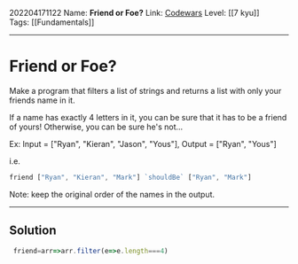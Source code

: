 202204171122
Name: **Friend or Foe?**
Link: [Codewars](https://www.codewars.com/kata/55b42574ff091733d900002f)
Level: [[7 kyu]]  
Tags: [[Fundamentals]]

---

# Friend or Foe?

Make a program that filters a list of strings and returns a list with only your friends name in it.

If a name has exactly 4 letters in it, you can be sure that it has to be a friend of yours! Otherwise, you can be sure he's not...

Ex: Input = ["Ryan", "Kieran", "Jason", "Yous"], Output = ["Ryan", "Yous"]

i.e.

```js
friend ["Ryan", "Kieran", "Mark"] `shouldBe` ["Ryan", "Mark"]
```

Note: keep the original order of the names in the output.

---

## Solution

``` javascript
 friend=arr=>arr.filter(e=>e.length===4)
```